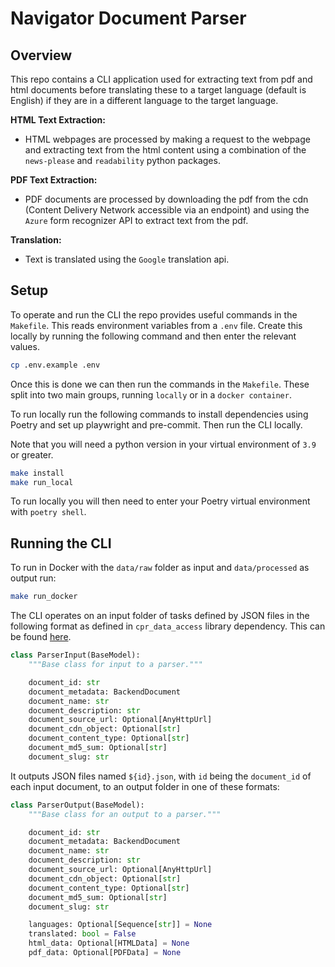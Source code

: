 # Navigator Document Parser

## Overview

This repo contains a CLI application used for extracting text from pdf and html documents before translating these to a target language (default is English) if they are in a different language to the target language. 

**HTML Text Extraction:** 
- HTML webpages are processed by making a request to the webpage and extracting text from the html content using a combination of the `news-please` and `readability` python packages. 

**PDF Text Extraction:**
- PDF documents are processed by downloading the pdf from the cdn (Content Delivery Network accessible via an endpoint) and using the `Azure` form recognizer API to extract text from the pdf.

**Translation:**
- Text is translated using the `Google` translation api.

## Setup

To operate and run the CLI the repo provides useful commands in the `Makefile`. This reads environment variables from a `.env` file. Create this locally by running the following command and then enter the relevant values.

``` bash
cp .env.example .env
```

Once this is done we can then run the commands in the `Makefile`. These split into two main groups, running `locally` or in a `docker container`. 

To run locally run the following commands to install dependencies using Poetry and set up playwright and pre-commit. Then run the CLI locally.

Note that you will need a python version in your virtual environment of `3.9` or greater.

``` bash
make install
make run_local
```

To run locally you will then need to enter your Poetry virtual environment with `poetry shell`.

## Running the CLI

To run in Docker with the `data/raw` folder as input and `data/processed` as output run:

``` bash
make run_docker
```

The CLI operates on an input folder of tasks defined by JSON files in the following format as defined in `cpr_data_access` library dependency. This can be found [here](https://github.com/climatepolicyradar/data-access).

``` python
class ParserInput(BaseModel):
    """Base class for input to a parser."""

    document_id: str
    document_metadata: BackendDocument
    document_name: str
    document_description: str
    document_source_url: Optional[AnyHttpUrl]
    document_cdn_object: Optional[str]
    document_content_type: Optional[str]
    document_md5_sum: Optional[str]
    document_slug: str
```

It outputs JSON files named `${id}.json`, with `id` being the `document_id` of each input document, to an output folder in one of these formats:

``` python
class ParserOutput(BaseModel):
    """Base class for an output to a parser."""

    document_id: str
    document_metadata: BackendDocument
    document_name: str
    document_description: str
    document_source_url: Optional[AnyHttpUrl]
    document_cdn_object: Optional[str]
    document_content_type: Optional[str]
    document_md5_sum: Optional[str]
    document_slug: str

    languages: Optional[Sequence[str]] = None
    translated: bool = False
    html_data: Optional[HTMLData] = None
    pdf_data: Optional[PDFData] = None
```

